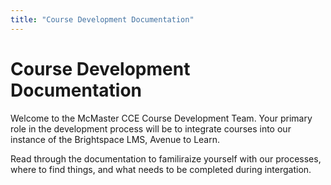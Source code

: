 ```yaml
---
title: "Course Development Documentation"
---
```


# Course Development Documentation

Welcome to the McMaster CCE Course Development Team. Your primary role in the development process will be to integrate courses into our instance of the Brightspace LMS, Avenue to Learn.

Read through the documentation to familiraize yourself with our processes, where to find things, and what needs to be completed during intergation.